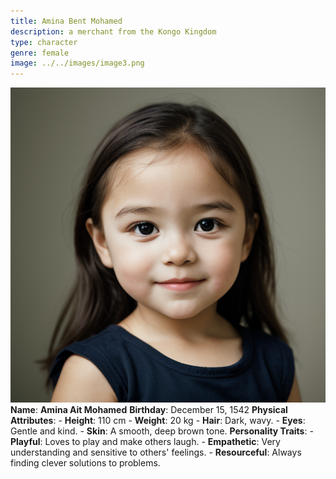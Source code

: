 ```yaml
---
title: Amina Bent Mohamed
description: a merchant from the Kongo Kingdom
type: character
genre: female
image: ../../images/image3.png
---
```

![Amina Bent Mohamed](../../images/image3.png)
 **Name**: **Amina Ait Mohamed**
 **Birthday**: December 15, 1542
 **Physical Attributes**:
     - **Height**: 110 cm
     - **Weight**: 20 kg
     - **Hair**: Dark, wavy.
     - **Eyes**: Gentle and kind.
     - **Skin**: A smooth, deep brown tone.
 **Personality Traits**:
     - **Playful**: Loves to play and make others laugh.
     - **Empathetic**: Very understanding and sensitive to others' feelings.
     - **Resourceful**: Always finding clever solutions to problems.